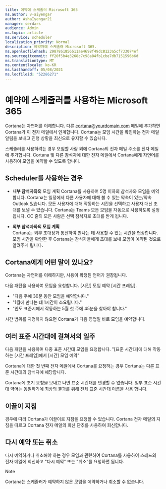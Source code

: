 ```yaml
---
title: 예약에 스케줄러 Microsoft 365
ms.author: v-aiyengar
author: AshaIyengar21
manager: serdars
audience: Admin
ms.topic: article
ms.service: scheduler
localization_priority: Normal
description: 예약자에 스케줄러 Microsoft 365.
ms.openlocfilehash: 2987861856611ae4698f49dc8123a5cf733074ef
ms.sourcegitcommit: ff20f5b4e3268c7c98a84fb1cbe7db7151596b6d
ms.translationtype: MT
ms.contentlocale: ko-KR
ms.lasthandoff: 05/08/2021
ms.locfileid: "52286271"
---
```

# <a name="how-to-use-scheduler-for-microsoft-365"></a>예약에 스케줄러를 사용하는 Microsoft 365

Cortana는 자연어를 이해합니다. 다른 cortana@yourdomain.com 메일에 추가하면 Cortana가 이 전자 메일에서 인계합니다. Cortana는 모임 시간을 확인하는 전자 메일 알림을 보내고 진행 상황을 최신으로 유지할 수 있습니다.

스케줄러를 사용하려는 경우 모임할 사람 외에 Cortana의 전자 메일 주소를 전자 메일에 추가합니다. Cortana 및 다른 참석자에 대한 전자 메일에서 Cortana에게 자연어를 사용하여 모임을 예약할 수 있도록 합니다.  

## <a name="when-to-use-scheduler"></a>Scheduler를 사용하는 경우

- **내부 참석자와의** 모임 계획 Cortana를 사용하여 5명 이하의 참석자와 모임을 예약합니다. Cortana는 일정에서 다른 사용자에 대해 볼 수 있는 약속이 있는/약속 Outlook 있습니다. 모든 사용자에 대해 작동하는 시간을 선택하고 사용자 대신 초대를 보낼 수 있습니다. Cortana는 Teams 모든 모임을 자동으로 사용하도록 설정됩니다. CC 줄의 모든 사람은 선택 참석자로 초대를 받게 됩니다.  

- **외부 참석자와의 모임 계획**  
Cortana는 외부 초대장과 통신하여 만나는 데 사용할 수 있는 시간을 협상합니다. 모임 시간을 확인한 후 Cortana는 참석자들에게 초대를 보내 모임이 예약된 것으로 알려주게 됩니다.

## <a name="what-to-say-to-cortana"></a>Cortana에게 어떤 말이 있나요?

Cortana는 자연어를 이해하지만, 사용이 확정된 언어가 권장됩니다. 

다음 패턴을 사용하여 모임을 요청합니다. [시간] 모임 예약 [시간 프레임].  

- "다음 주에 30분 동안 모임을 예약합니다."  
- "1월에 만나는 데 1시간이 소요됩니다." 
- "인도 표준시에서 작동하는 5월 첫 주에 45분을 찾아야 합니다." 

시간 범위를 지정하지 않으면 Cortana가 다음 영업일 바로 모임을 예약합니다.

## <a name="scheduling-across-multiple-time-zones"></a>여러 표준 시간대에 걸쳐서의 일주

다음 패턴을 사용하여 다중 표준 시간대 모임을 요청합니다. "[표준 시간대]에 대해 작동하는 [시간 프레임]에서 [시간] 모임 예약" 

Cortana에 대한 첫 번째 전자 메일에서 Cortana를 요청하는 경우 Cortana는 다른 표준 시간대의 참석자에 해당합니다.  

Cortana에 초기 요청을 보내고 나면 표준 시간대를 변경할 수 없습니다. 일부 표준 시간대 약어는 동일하기에 최상의 결과를 위해 전체 표준 시간대 이름을 사용 합니다.  

## <a name="organizer-guidance"></a>이끌이 지침

경우에 따라 Cortana가 이끌이로 지침을 요청할 수 있습니다. Cortana 전자 메일의 지침을 따르고 Cortana 전자 메일의 회신 단추를 사용하여 회신합니다.

## <a name="reschedule-or-cancel"></a>다시 예약 또는 취소

다시 예약하거나 취소해야 하는 경우 모임과 관련하여 Cortana를 사용하여 스레드의 전자 메일에 회신하고 "다시 예약" 또는 "취소"를 요청하면 됩니다. 

> [!NOTE]
> Cortana는 스케줄러가 예약하지 않은 모임을 예약하거나 취소할 수 없습니다.  
